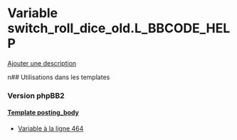 # Variable switch_roll_dice_old.L_BBCODE_HELP
[Ajouter une description](https://fa-tvars.appspot.com/switch_roll_dice_old.L_BBCODE_HELP)

n## Utilisations dans les templates

### Version phpBB2

#### [Template posting_body](subsilver/posting_body.md)
* [Variable à la ligne 464](../subsilver/posting_body.tpl#L464)